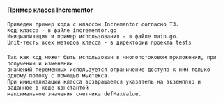 #### Пример класса Incrementor
    Приведен пример кода с классом Incrementor согласно ТЗ.
    Код класса - в файле incrementor.go
    Инициализация и пример использования - в файле main.go.
    Unit-тесты всех методов класса - в директории проекта tests
####
    Так как код может быть использован в многопотоковом приложении, при получении и изменении
    значений переменных используется ограничение доступа к ним только одному потоку с помощью мьютекса.
    При инициализации класса возвращается указатель на экземпляр и заданное в коде константой 
    максимальное значения счетчика defMaxValue.
    
